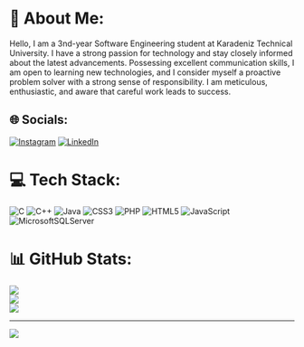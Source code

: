 # 💫 About Me:
Hello, I am a 3nd-year Software Engineering student at Karadeniz Technical University. I have a strong passion for technology and stay closely informed about the latest advancements. Possessing excellent communication skills, I am open to learning new technologies, and I consider myself a proactive problem solver with a strong sense of responsibility. I am meticulous, enthusiastic, and aware that careful work leads to success.


## 🌐 Socials:
[![Instagram](https://img.shields.io/badge/Instagram-%23E4405F.svg?logo=Instagram&logoColor=white)](https://www.instagram.com/alialtunoglu10/) [![LinkedIn](https://img.shields.io/badge/LinkedIn-%230077B5.svg?logo=linkedin&logoColor=white)](https://www.linkedin.com/in/ali-altuno%C4%9Flu-a21bb7247/) 

# 💻 Tech Stack:
![C](https://img.shields.io/badge/c-%2300599C.svg?style=for-the-badge&logo=c&logoColor=white) ![C++](https://img.shields.io/badge/c++-%2300599C.svg?style=for-the-badge&logo=c%2B%2B&logoColor=white) ![Java](https://img.shields.io/badge/java-%23ED8B00.svg?style=for-the-badge&logo=java&logoColor=white) ![CSS3](https://img.shields.io/badge/css3-%231572B6.svg?style=for-the-badge&logo=css3&logoColor=white) ![PHP](https://img.shields.io/badge/php-%23777BB4.svg?style=for-the-badge&logo=php&logoColor=white) ![HTML5](https://img.shields.io/badge/html5-%23E34F26.svg?style=for-the-badge&logo=html5&logoColor=white) ![JavaScript](https://img.shields.io/badge/javascript-%23323330.svg?style=for-the-badge&logo=javascript&logoColor=%23F7DF1E) ![MicrosoftSQLServer](https://img.shields.io/badge/Microsoft%20SQL%20Sever-CC2927?style=for-the-badge&logo=microsoft%20sql%20server&logoColor=white)
# 📊 GitHub Stats:
![](https://github-readme-stats.vercel.app/api?username=alialtunoglu&theme=dark&hide_border=false&include_all_commits=false&count_private=false)<br/>
![](https://github-readme-streak-stats.herokuapp.com/?user=alialtunoglu&theme=dark&hide_border=false)<br/>
![](https://github-readme-stats.vercel.app/api/top-langs/?username=alialtunoglu&theme=dark&hide_border=false&include_all_commits=false&count_private=false&layout=compact)

---
[![](https://visitcount.itsvg.in/api?id=alialtunoglu&icon=0&color=0)](https://visitcount.itsvg.in)

<!-- Proudly created with GPRM ( https://gprm.itsvg.in ) -->

